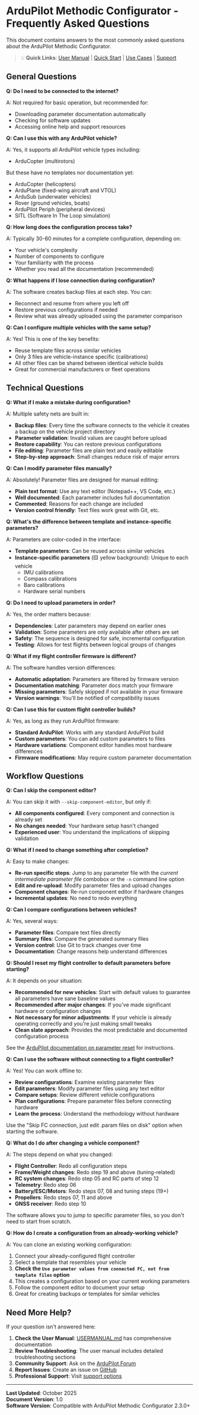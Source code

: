 # ArduPilot Methodic Configurator - Frequently Asked Questions

This document contains answers to the most commonly asked questions about the ArduPilot Methodic Configurator.

> 💡 **Quick Links**: [User Manual](USERMANUAL.md) | [Quick Start](README.md) | [Use Cases](USECASES.md) | [Support](SUPPORT.md)

## General Questions

**Q: Do I need to be connected to the internet?**

A: Not required for basic operation, but recommended for:

- Downloading parameter documentation automatically
- Checking for software updates
- Accessing online help and support resources

**Q: Can I use this with any ArduPilot vehicle?**

A: Yes, it supports all ArduPilot vehicle types including:

- ArduCopter (multirotors)

But these have no templates nor documentation yet:

- ArduCopter (helicopters)
- ArduPlane (fixed-wing aircraft and VTOL)
- ArduSub (underwater vehicles)
- Rover (ground vehicles, boats)
- ArduPilot Periph (peripheral devices)
- SITL (Software In The Loop simulation)

**Q: How long does the configuration process take?**

A: Typically 30-60 minutes for a complete configuration, depending on:

- Your vehicle's complexity
- Number of components to configure
- Your familiarity with the process
- Whether you read all the documentation (recommended)

**Q: What happens if I lose connection during configuration?**

A: The software creates backup files at each step. You can:

- Reconnect and resume from where you left off
- Restore previous configurations if needed
- Review what was already uploaded using the parameter comparison

**Q: Can I configure multiple vehicles with the same setup?**

A: Yes! This is one of the key benefits:

- Reuse template files across similar vehicles
- Only 3 files are vehicle-instance specific (calibrations)
- All other files can be shared between identical vehicle builds
- Great for commercial manufacturers or fleet operations

## Technical Questions

**Q: What if I make a mistake during configuration?**

A: Multiple safety nets are built in:

- **Backup files**: Every time the software connects to the vehicle it creates a backup on the vehicle project directory
- **Parameter validation**: Invalid values are caught before upload
- **Restore capability**: You can restore previous configurations
- **File editing**: Parameter files are plain text and easily editable
- **Step-by-step approach**: Small changes reduce risk of major errors

**Q: Can I modify parameter files manually?**

A: Absolutely! Parameter files are designed for manual editing:

- **Plain text format**: Use any text editor (Notepad++, VS Code, etc.)
- **Well documented**: Each parameter includes full documentation
- **Commented**: Reasons for each change are included
- **Version control friendly**: Text files work great with Git, etc.

**Q: What's the difference between template and instance-specific parameters?**

A: Parameters are color-coded in the interface:

- **Template parameters**: Can be reused across similar vehicles
- **Instance-specific parameters** (🟨 yellow background): Unique to each vehicle
  - IMU calibrations
  - Compass calibrations
  - Baro calibrations
  - Hardware serial numbers

**Q: Do I need to upload parameters in order?**

A: Yes, the order matters because:

- **Dependencies**: Later parameters may depend on earlier ones
- **Validation**: Some parameters are only available after others are set
- **Safety**: The sequence is designed for safe, incremental configuration
- **Testing**: Allows for test flights between logical groups of changes

**Q: What if my flight controller firmware is different?**

A: The software handles version differences:

- **Automatic adaptation**: Parameters are filtered by firmware version
- **Documentation matching**: Parameter docs match your firmware
- **Missing parameters**: Safely skipped if not available in your firmware
- **Version warnings**: You'll be notified of compatibility issues

**Q: Can I use this for custom flight controller builds?**

A: Yes, as long as they run ArduPilot firmware:

- **Standard ArduPilot**: Works with any standard ArduPilot build
- **Custom parameters**: You can add custom parameters to files
- **Hardware variations**: Component editor handles most hardware differences
- **Firmware modifications**: May require custom parameter documentation

## Workflow Questions

**Q: Can I skip the component editor?**

A: You can skip it with `--skip-component-editor`, but only if:

- **All components configured**: Every component and connection is already set
- **No changes needed**: Your hardware setup hasn't changed
- **Experienced user**: You understand the implications of skipping validation

**Q: What if I need to change something after completion?**

A: Easy to make changes:

- **Re-run specific steps**: Jump to any parameter file with the *current intermediate parameter file* combobox or the `-n` command line option
- **Edit and re-upload**: Modify parameter files and upload changes
- **Component changes**: Re-run component editor if hardware changes
- **Incremental updates**: No need to redo everything

**Q: Can I compare configurations between vehicles?**

A: Yes, several ways:

- **Parameter files**: Compare text files directly
- **Summary files**: Compare the generated summary files
- **Version control**: Use Git to track changes over time
- **Documentation**: Change reasons help understand differences

**Q: Should I reset my flight controller to default parameters before starting?**

A: It depends on your situation:

- **Recommended for new vehicles**: Start with default values to guarantee all parameters have sane baseline values
- **Recommended after major changes**: If you've made significant hardware or configuration changes
- **Not necessary for minor adjustments**: If your vehicle is already operating correctly and you're just making small tweaks
- **Clean slate approach**: Provides the most predictable and documented configuration process

See the [ArduPilot documentation on parameter reset](https://ardupilot.org/copter/docs/common-parameter-reset.html) for instructions.

**Q: Can I use the software without connecting to a flight controller?**

A: Yes! You can work offline to:

- **Review configurations**: Examine existing parameter files
- **Edit parameters**: Modify parameter files using any text editor
- **Compare setups**: Review different vehicle configurations
- **Plan configurations**: Prepare parameter files before connecting hardware
- **Learn the process**: Understand the methodology without hardware

Use the "Skip FC connection, just edit .param files on disk" option when starting the software.

**Q: What do I do after changing a vehicle component?**

A: The steps depend on what you changed:

- **Flight Controller**: Redo all configuration steps
- **Frame/Weight changes**: Redo step 19 and above (tuning-related)
- **RC system changes**: Redo step 05 and RC parts of step 12
- **Telemetry**: Redo step 06
- **Battery/ESC/Motors**: Redo steps 07, 08 and tuning steps (19+)
- **Propellers**: Redo steps 07, 11 and above
- **GNSS receiver**: Redo step 10

The software allows you to jump to specific parameter files, so you don't need to start from scratch.

**Q: How do I create a configuration from an already-working vehicle?**

A: You can clone an existing working configuration:

1. Connect your already-configured flight controller
2. Select a template that resembles your vehicle
3. **Check the `Use parameter values from connected FC, not from template files` option**
4. This creates a configuration based on your current working parameters
5. Follow the component editor to document your setup
6. Great for creating backups or templates for similar vehicles

## Need More Help?

If your question isn't answered here:

1. **Check the User Manual**: [USERMANUAL.md](USERMANUAL.md) has comprehensive documentation
2. **Review Troubleshooting**: The user manual includes detailed troubleshooting sections
3. **Community Support**: Ask on the [ArduPilot Forum](https://discuss.ardupilot.org/)
4. **Report Issues**: Create an issue on [GitHub](https://github.com/ArduPilot/MethodicConfigurator/issues)
5. **Professional Support**: Visit [support options](SUPPORT.md)

---

**Last Updated**: October 2025  
**Document Version**: 1.0  
**Software Version**: Compatible with ArduPilot Methodic Configurator 2.3.0+
